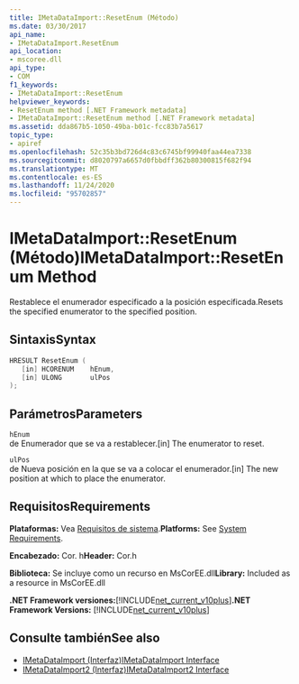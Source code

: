 ```yaml
---
title: IMetaDataImport::ResetEnum (Método)
ms.date: 03/30/2017
api_name:
- IMetaDataImport.ResetEnum
api_location:
- mscoree.dll
api_type:
- COM
f1_keywords:
- IMetaDataImport::ResetEnum
helpviewer_keywords:
- ResetEnum method [.NET Framework metadata]
- IMetaDataImport::ResetEnum method [.NET Framework metadata]
ms.assetid: dda867b5-1050-49ba-b01c-fcc83b7a5617
topic_type:
- apiref
ms.openlocfilehash: 52c35b3bd726d4c83c6745bf99940faa44ea7338
ms.sourcegitcommit: d8020797a6657d0fbbdff362b80300815f682f94
ms.translationtype: MT
ms.contentlocale: es-ES
ms.lasthandoff: 11/24/2020
ms.locfileid: "95702857"
---
```

# <a name="imetadataimportresetenum-method"></a><span data-ttu-id="3712f-102">IMetaDataImport::ResetEnum (Método)</span><span class="sxs-lookup"><span data-stu-id="3712f-102">IMetaDataImport::ResetEnum Method</span></span>

<span data-ttu-id="3712f-103">Restablece el enumerador especificado a la posición especificada.</span><span class="sxs-lookup"><span data-stu-id="3712f-103">Resets the specified enumerator to the specified position.</span></span>  
  
## <a name="syntax"></a><span data-ttu-id="3712f-104">Sintaxis</span><span class="sxs-lookup"><span data-stu-id="3712f-104">Syntax</span></span>  
  
```cpp  
HRESULT ResetEnum (  
   [in] HCORENUM    hEnum,
   [in] ULONG       ulPos  
);  
```  
  
## <a name="parameters"></a><span data-ttu-id="3712f-105">Parámetros</span><span class="sxs-lookup"><span data-stu-id="3712f-105">Parameters</span></span>  

 `hEnum`  
 <span data-ttu-id="3712f-106">de Enumerador que se va a restablecer.</span><span class="sxs-lookup"><span data-stu-id="3712f-106">[in] The enumerator to reset.</span></span>  
  
 `ulPos`  
 <span data-ttu-id="3712f-107">de Nueva posición en la que se va a colocar el enumerador.</span><span class="sxs-lookup"><span data-stu-id="3712f-107">[in] The new position at which to place the enumerator.</span></span>  
  
## <a name="requirements"></a><span data-ttu-id="3712f-108">Requisitos</span><span class="sxs-lookup"><span data-stu-id="3712f-108">Requirements</span></span>  

 <span data-ttu-id="3712f-109">**Plataformas:** Vea [Requisitos de sistema](../../get-started/system-requirements.md).</span><span class="sxs-lookup"><span data-stu-id="3712f-109">**Platforms:** See [System Requirements](../../get-started/system-requirements.md).</span></span>  
  
 <span data-ttu-id="3712f-110">**Encabezado:** Cor. h</span><span class="sxs-lookup"><span data-stu-id="3712f-110">**Header:** Cor.h</span></span>  
  
 <span data-ttu-id="3712f-111">**Biblioteca:** Se incluye como un recurso en MsCorEE.dll</span><span class="sxs-lookup"><span data-stu-id="3712f-111">**Library:** Included as a resource in MsCorEE.dll</span></span>  
  
 <span data-ttu-id="3712f-112">**.NET Framework versiones:**[!INCLUDE[net_current_v10plus](../../../../includes/net-current-v10plus-md.md)]</span><span class="sxs-lookup"><span data-stu-id="3712f-112">**.NET Framework Versions:** [!INCLUDE[net_current_v10plus](../../../../includes/net-current-v10plus-md.md)]</span></span>  
  
## <a name="see-also"></a><span data-ttu-id="3712f-113">Consulte también</span><span class="sxs-lookup"><span data-stu-id="3712f-113">See also</span></span>

- [<span data-ttu-id="3712f-114">IMetaDataImport (Interfaz)</span><span class="sxs-lookup"><span data-stu-id="3712f-114">IMetaDataImport Interface</span></span>](imetadataimport-interface.md)
- [<span data-ttu-id="3712f-115">IMetaDataImport2 (Interfaz)</span><span class="sxs-lookup"><span data-stu-id="3712f-115">IMetaDataImport2 Interface</span></span>](imetadataimport2-interface.md)
